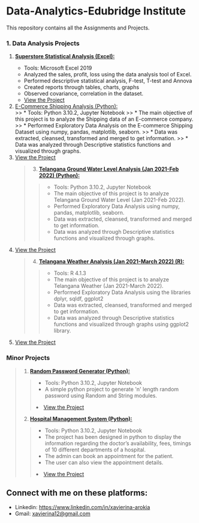 # Data-Analytics-Edubridge Institute
This repository contains all the Assignments and Projects.

### 1. Data Analysis Projects
<ol>
<li> <a href="https://github.com/xavierina12/Data-Analytics/tree/main/Projects/1.%20Data%20Analysis%20Projects/1.%20Superstore%20Statistical%20Analysis%20(Excel)"><b>Superstore Statistical Analysis (Excel):</b></a></li>
  <ul>
    <li> Tools: Microsoft Excel 2019 </li> 
<li>Analyzed the sales, profit, loss using the data analysis tool of Excel.</li> 
<li>Performed descriptive statistical analysis, F-test, T-test and Annova</li>
<li> Created reports through tables, charts, graphs </li>
<li>Observed covariance, correlation in the dataset.</li>
<li><a href="https://github.com/xavierina12/Data-Analytics/tree/main/Projects/1.%20Data%20Analysis%20Projects/1.%20Superstore%20Statistical%20Analysis%20(Excel)">View the Project</a></li>
  </ul>
  
  <li><a href="https://github.com/xavierina12/Data-Analytics/tree/main/Projects/1.%20Data%20Analysis%20Projects/2.%20E-Commerce%20Shipping%20Analysis%20(Python)"> E-Commerce Shipping Analysis (Python):</a> </li>
>> * Tools: Python 3.10.2, Jupyter Notebook
>> * The main objective of this project is to analyze the Shipping data of an E-commerce company. 
>> * Performed Exploratory Data Analysis on the E-commerce Shipping Dataset using numpy, pandas, matplotlib, seaborn. 
>> * Data was extracted, cleansed, transformed and merged to get information. 
>> * Data was analyzed through Descriptive statistics functions and visualized through graphs.
  <li><a href="https://github.com/xavierina12/Data-Analytics/tree/main/Projects/1.%20Data%20Analysis%20Projects/2.%20E-Commerce%20Shipping%20Analysis%20(Python)">View the Project</a></li>
  
>3. [**Telangana Ground Water Level Analysis (Jan 2021-Feb 2022) (Python):**](https://github.com/xavierina12/Data-Analytics/tree/main/Projects/Telangana%20Ground%20Water%20Level%20Analysis%20Jan%202021%20-%20Feb%202022) 
>> * Tools: Python 3.10.2, Jupyter Notebook
>> * The main objective of this project is to analyze Telangana Ground Water Level (Jan 2021-Feb 2022). 
>> * Performed Exploratory Data Analysis using numpy, pandas, matplotlib, seaborn. 
>> * Data was extracted, cleansed, transformed and merged to get information. 
>> * Data was analyzed through Descriptive statistics functions and visualized through graphs.
  <li><a href="">View the Project</a></li>
  
>4. [**Telangana Weather Analysis (Jan 2021-March 2022) (R):**](https://github.com/xavierina12/Data-Analytics/tree/main/Projects/Telangana%20Weather%20Analysis%20Jan%202021-March%202022) 
>> * Tools: R 4.1.3
>> * The main objective of this project is to analyze Telangana Weather (Jan 2021-March 2022). 
>> * Performed Exploratory Data Analysis using the libraries dplyr, sqldf, ggplot2
>> * Data was extracted, cleansed, transformed and merged to get information. 
>> * Data was analyzed through Descriptive statistics functions and visualized through graphs using ggplot2 library.
  <li><a href="">View the Project</a></li>
</ol>

### Minor Projects
>1. [**Random Password Generator (Python):**](https://github.com/xavierina12/Data-Analytics/tree/main/Projects/Random%20Password%20Generator) 
>> * Tools: Python 3.10.2, Jupyter Notebook
>> * A simple python project to generate 'n' length random password using Random and String modules. 
>> <li><a href="">View the Project</a></li>
>> 
>2. [**Hospital Management System (Python):**](https://github.com/xavierina12/Data-Analytics/tree/main/Projects/Hospital%20Management%20System) 
>> * Tools: Python 3.10.2, Jupyter Notebook
>> * The project has been designed in python to display the information regarding the doctor’s availability, fees, timings of 10 different departments of a hospital. 
>> * The admin can book an appointment for the patient.
>> * The user can also view the appointment details. 
>> <li><a href="">View the Project</a></li>

## Connect with me on these platforms:
* Linkedin: https://www.linkedin.com/in/xavierina-arokia
* Gmail: xavierina12@gmail.com
